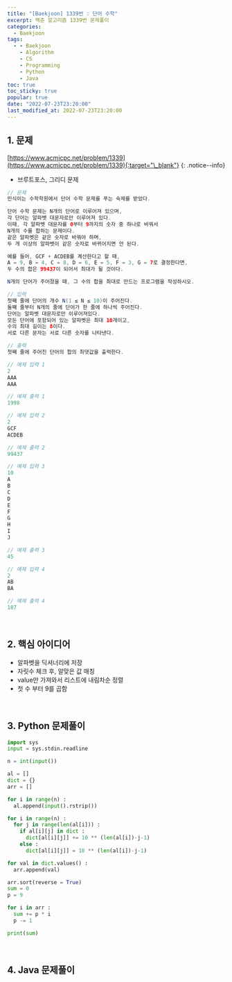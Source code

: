 ```yaml
---
title: "[Baekjoon] 1339번 : 단어 수학"
excerpt: 백준 알고리즘 1339번 문제풀이
categories:
  - Baekjoon
tags:
  - - Baekjoon
    - Algorithm
    - CS
    - Programming
    - Python
    - Java
toc: true
toc_sticky: true
popular: true
date: "2022-07-23T23:20:00"
last_modified_at: 2022-07-23T23:20:00
---
```


## 1. 문제

[https://www.acmicpc.net/problem/1339](https://www.acmicpc.net/problem/1339){:target="\_blank"}
{: .notice--info}

- 브루트포스, 그리디 문제

```java
// 문제
민식이는 수학학원에서 단어 수학 문제를 푸는 숙제를 받았다.

단어 수학 문제는 N개의 단어로 이루어져 있으며, 
각 단어는 알파벳 대문자로만 이루어져 있다. 
이때, 각 알파벳 대문자를 0부터 9까지의 숫자 중 하나로 바꿔서 
N개의 수를 합하는 문제이다. 
같은 알파벳은 같은 숫자로 바꿔야 하며, 
두 개 이상의 알파벳이 같은 숫자로 바뀌어지면 안 된다.

예를 들어, GCF + ACDEB를 계산한다고 할 때, 
A = 9, B = 4, C = 8, D = 6, E = 5, F = 3, G = 7로 결정한다면, 
두 수의 합은 99437이 되어서 최대가 될 것이다.

N개의 단어가 주어졌을 때, 그 수의 합을 최대로 만드는 프로그램을 작성하시오.

// 입력
첫째 줄에 단어의 개수 N(1 ≤ N ≤ 10)이 주어진다. 
둘째 줄부터 N개의 줄에 단어가 한 줄에 하나씩 주어진다. 
단어는 알파벳 대문자로만 이루어져있다. 
모든 단어에 포함되어 있는 알파벳은 최대 10개이고, 
수의 최대 길이는 8이다. 
서로 다른 문자는 서로 다른 숫자를 나타낸다.

// 출력
첫째 줄에 주어진 단어의 합의 최댓값을 출력한다.

// 예제 입력 1 
2
AAA
AAA

// 예제 출력 1 
1998

// 예제 입력 2 
2
GCF
ACDEB

// 예제 출력 2 
99437

// 예제 입력 3 
10
A
B
C
D
E
F
G
H
I
J

// 예제 출력 3 
45

// 예제 입력 4 
2
AB
BA

// 예제 출력 4 
187
```

<br>

## 2. 핵심 아이디어

- 알파벳을 딕셔너리에 저장
- 자릿수 체크 후, 알맞은 값 매칭
- value만 가져와서 리스트에 내림차순 정렬
- 첫 수 부터 9를 곱함

<br>

## 3. Python 문제풀이

```python
import sys
input = sys.stdin.readline

n = int(input())

al = []
dict = {}
arr = []

for i in range(n) :
  al.append(input().rstrip())

for i in range(n) :
  for j in range(len(al[i])) :
    if al[i][j] in dict :
      dict[al[i][j]] += 10 ** (len(al[i])-j-1)
    else :
      dict[al[i][j]] = 10 ** (len(al[i])-j-1)

for val in dict.values() :
  arr.append(val)

arr.sort(reverse = True)
sum = 0
p = 9

for i in arr :
  sum += p * i
  p -= 1

print(sum)
```

<br>

## 4. Java 문제풀이

```java

```
